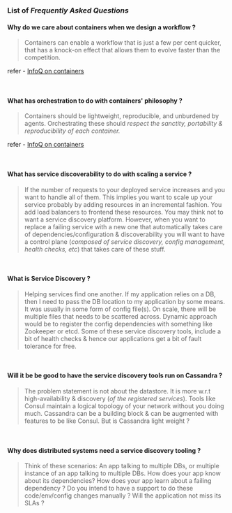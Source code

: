 ### List of *Frequently Asked Questions*


#### Why do we care about containers when we design a workflow ?

> Containers can enable a workflow that is just a few per cent quicker, that has a
knock-on effect that allows them to evolve faster than the competition. 

refer - [InfoQ on containers](http://www.infoq.com/resource/minibooks/emag-container-technology/en/pdf/Exploring-Container-Technology-in-the-Real-World-eMag.pdf)

<br />

#### What has orchestration to do with containers' philosophy ?

> Containers should be lightweight, reproducible, and unburdened by agents. Orchestrating
these should *respect the sanctity, portability & reproducibility of each container.*

refer - [InfoQ on containers](http://www.infoq.com/resource/minibooks/emag-container-technology/en/pdf/Exploring-Container-Technology-in-the-Real-World-eMag.pdf)

<br />

#### What has service discoverability to do with scaling a service ?

> If the number of requests to your deployed service increases and you want to handle 
all of them. This implies you want to scale up your service probably by adding resources
in an incremental fashion. You add load balancers to frontend these resources. You may think
not to want a service discovery platform. However, when you want to replace a failing
service with a new one that automatically takes care of dependencies/configuration & 
discoverability you will want to have a control plane (*composed of service discovery, 
config management, health checks, etc*) that takes care of these stuff.

<br />

#### What is Service Discovery ?

> Helping services find one another. If my application relies on a DB, then I need 
to pass the DB location to my application by some means. It was usually in some form 
of config file(s). On scale, there will be multiple files that needs to be scattered across.
Dynamic approach would be to register the config dependencies with something like Zookeeper 
or etcd. Some of these service discovery tools, include a bit of health checks & hence our
applications get a bit of fault tolerance for free.

<br />

#### Will it be be good to have the service discovery tools run on Cassandra ?

> The problem statement is not about the datastore. It is more w.r.t high-availability &
discovery (*of the registered services*). Tools like Consul maintain a logical topology 
of your network without you doing much. Cassandra can be a building block & can be 
augmented with features to be like Consul. But is Cassandra light weight ?

<br />

#### Why does distributed systems need a service discovery tooling ?

> Think of these scenarios: An app talking to multiple DBs, or multiple instance of an app
talking to multiple DBs. How does your app know about its dependencies? How does your app
learn about a failing dependency ? Do you intend to have a support to do these code/env/config
changes manually ? Will the application not miss its SLAs ?
